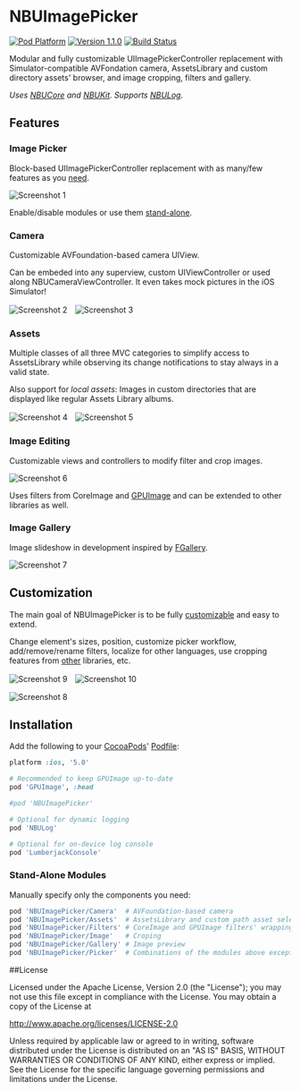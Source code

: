 
NBUImagePicker
==============

[![Pod Platform](https://cocoapod-badges.herokuapp.com/p/NBUImagePicker/badge.svg)](http://cocoadocs.org/docsets/NBUImagePicker/)
[![Version 1.1.0](https://cocoapod-badges.herokuapp.com/v/NBUImagePicker/badge.png)](http://cocoadocs.org/docsets/NBUImagePicker/)
[![Build Status](https://travis-ci.org/CyberAgent/iOS-NBUImagePicker.png?branch=master)](https://travis-ci.org/CyberAgent/iOS-NBUImagePicker)

Modular and fully customizable UIImagePickerController replacement with Simulator-compatible AVFondation camera, AssetsLibrary and custom directory assets' browser, and image cropping, filters and gallery.

_Uses [NBUCore](https://github.com/CyberAgent/iOS-NBUCore) and [NBUKit](https://github.com/CyberAgent/iOS-NBUKit). Supports [NBULog](https://github.com/CyberAgent/iOS-NBULog)._

## Features

### Image Picker

Block-based UIImagePickerController replacement with as many/few features as you [need](#installation).

![Screenshot 1](http://cyberagent.github.io/iOS-NBUImagePicker/images/screenshot1.png)

Enable/disable modules or use them [stand-alone](#stand-alone-modules).

### Camera

Customizable AVFoundation-based camera UIView.

Can be embeded into any superview, custom UIViewController or used along NBUCameraViewController.
It even takes mock pictures in the iOS Simulator!

![Screenshot 2](http://cyberagent.github.io/iOS-NBUImagePicker/images/screenshot2.png)　![Screenshot 3](http://cyberagent.github.io/iOS-NBUImagePicker/images/screenshot3.png)

### Assets

Multiple classes of all three MVC categories to simplify access to AssetsLibrary while observing its
change notifications to stay always in a valid state.

Also support for _local assets_: Images in custom directories that are displayed like regular Assets Library albums.

![Screenshot 4](http://cyberagent.github.io/iOS-NBUImagePicker/images/screenshot4.png)　![Screenshot 5](http://cyberagent.github.io/iOS-NBUImagePicker/images/screenshot5.png)

### Image Editing

Customizable views and controllers to modify filter and crop images.

![Screenshot 6](http://cyberagent.github.io/iOS-NBUImagePicker/images/screenshot6.png)

Uses filters from CoreImage and [GPUImage](https://github.com/BradLarson/GPUImage) and can be extended to
other libraries as well.

### Image Gallery

Image slideshow in development inspired by [FGallery](https://github.com/gdavis/FGallery-iPhone).

![Screenshot 7](http://cyberagent.github.io/iOS-NBUImagePicker/images/screenshot7.png)

## Customization

The main goal of NBUImagePicker is to be fully [customizable](https://github.com/CyberAgent/iOS-NBUKit/wiki/NBUKit-Customization) and easy to extend.

Change element's sizes, position, customize picker workflow, add/remove/rename filters, localize for other languages, use cropping features from [other](https://github.com/kishikawakatsumi/PEPhotoCropEditor) libraries, etc.

![Screenshot 9](http://cyberagent.github.io/iOS-NBUImagePicker/images/screenshot9.png)　![Screenshot 10](http://cyberagent.github.io/iOS-NBUImagePicker/images/screenshot10.png)

![Screenshot 8](http://cyberagent.github.io/iOS-NBUImagePicker/images/screenshot8.png)

## Installation

Add the following to your [CocoaPods](http://cocoapods.org)' [Podfile](http://docs.cocoapods.org/podfile.html):

```ruby
platform :ios, '5.0'

# Recommended to keep GPUImage up-to-date
pod 'GPUImage', :head

#pod 'NBUImagePicker'

# Optional for dynamic logging
pod 'NBULog'

# Optional for on-device log console
pod 'LumberjackConsole'
```

### Stand-Alone Modules

Manually specify only the components you need:

```ruby
pod 'NBUImagePicker/Camera'  # AVFoundation-based camera
pod 'NBUImagePicker/Assets'  # AssetsLibrary and custom path asset selection
pod 'NBUImagePicker/Filters' # CoreImage and GPUImage filters' wrapping
pod 'NBUImagePicker/Image'   # Croping
pod 'NBUImagePicker/Gallery' # Image preview
pod 'NBUImagePicker/Picker'  # Combinations of the modules above except for filters
```

##License

Licensed under the Apache License, Version 2.0 (the "License");
you may not use this file except in compliance with the License.
You may obtain a copy of the License at

http://www.apache.org/licenses/LICENSE-2.0

Unless required by applicable law or agreed to in writing, software
distributed under the License is distributed on an "AS IS" BASIS,
WITHOUT WARRANTIES OR CONDITIONS OF ANY KIND, either express or implied.
See the License for the specific language governing permissions and
limitations under the License.


